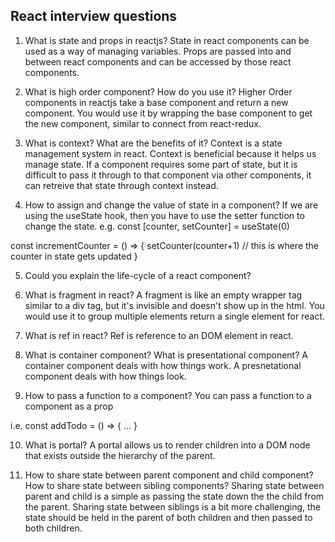 ## React interview questions

1. What is state and props in reactjs?
   State in react components can be used as a way of managing variables.
   Props are passed into and between react components and can be accessed by those react components.

2. What is high order component? How do you use it?
   Higher Order components in reactjs take a base component and return a new component.
   You would use it by wrapping the base component to get the new component, similar to connect from react-redux.

3. What is context? What are the benefits of it?
   Context is a state management system in react. Context is beneficial because it helps us manage state.
   If a component requires some part of state, but it is difficult to pass it through to that component via other components, it can retreive that state through context instead.

4. How to assign and change the value of state in a component?
   If we are using the useState hook, then you have to use the setter function to change the state.
   e.g. const [counter, setCounter] = useState(0)

const incrementCounter = () => {
setCounter(counter+1) // this is where the counter in state gets updated
}

5. Could you explain the life-cycle of a react component?

6. What is fragment in react?
   A fragment is like an empty wrapper tag similar to a div tag, but it's invisible and doesn't show up in the html.
   You would use it to group multiple elements return a single element for react.

7. What is ref in react?
   Ref is reference to an DOM element in react.

8. What is container component? What is presentational component?
   A container component deals with how things work.
   A presnetational component deals with how things look.

9. How to pass a function to a component?
   You can pass a function to a component as a prop

i.e.
const addTodo = () => {
...
}
<TodoList addTodo={addTodo}>

10. What is portal?
    A portal allows us to render children into a DOM node that exists outside the hierarchy of the parent.

11. How to share state between parent component and child component? How to share state between sibling components?
    Sharing state between parent and child is a simple as passing the state down the the child from the parent.
    Sharing state between siblings is a bit more challenging, the state should be held in the parent of both children and then passed to both children.
